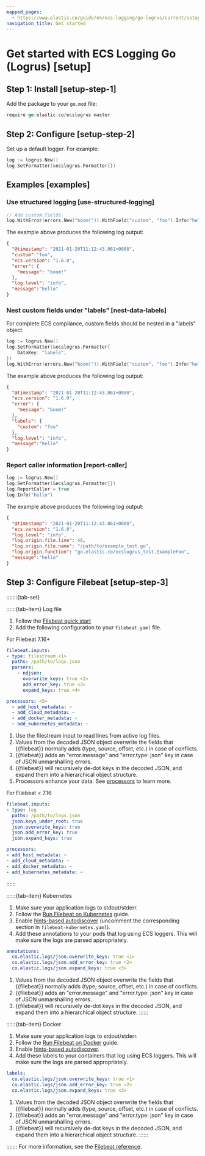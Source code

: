 ```yaml
---
mapped_pages:
  - https://www.elastic.co/guide/en/ecs-logging/go-logrus/current/setup.html
navigation_title: Get started
---
```


# Get started with ECS Logging Go (Logrus) [setup]


## Step 1: Install [setup-step-1]

Add the package to your `go.mod` file:

```go
require go.elastic.co/ecslogrus master
```


## Step 2: Configure [setup-step-2]

Set up a default logger. For example:

```go
log := logrus.New()
log.SetFormatter(&ecslogrus.Formatter{})
```


## Examples [examples]


### Use structured logging [use-structured-logging]

```go
// Add custom fields.
log.WithError(errors.New("boom!")).WithField("custom", "foo").Info("hello")
```

The example above produces the following log output:

```json
{
  "@timestamp": "2021-01-20T11:12:43.061+0800",
  "custom":"foo",
  "ecs.version": "1.6.0",
  "error": {
    "message": "boom!"
  },
  "log.level": "info",
  "message":"hello"
}
```


### Nest custom fields under "labels" [nest-data-labels]

For complete ECS compliance, custom fields should be nested in a "labels" object.

```go
log := logrus.New()
log.SetFormatter(&ecslogrus.Formatter{
    DataKey: "labels",
})
log.WithError(errors.New("boom!")).WithField("custom", "foo").Info("hello")
```

The example above produces the following log output:

```json
{
  "@timestamp": "2021-01-20T11:12:43.061+0800",
  "ecs.version": "1.6.0",
  "error": {
    "message": "boom!"
  },
  "labels": {
    "custom": "foo"
  },
  "log.level": "info",
  "message":"hello"
}
```


### Report caller information [report-caller]

```go
log := logrus.New()
log.SetFormatter(&ecslogrus.Formatter{})
log.ReportCaller = true
log.Info("hello")
```

The example above produces the following log output:

```json
{
  "@timestamp": "2021-01-20T11:12:43.061+0800",
  "ecs.version": "1.6.0",
  "log.level": "info",
  "log.origin.file.line": 48,
  "log.origin.file.name": "/path/to/example_test.go",
  "log.origin.function": "go.elastic.co/ecslogrus_test.ExampleFoo",
  "message":"hello"
}
```


## Step 3: Configure Filebeat [setup-step-3]

:::::::{tab-set}

::::::{tab-item} Log file
1. Follow the [Filebeat quick start](beats://docs/reference/filebeat/filebeat-installation-configuration.md)
2. Add the following configuration to your `filebeat.yaml` file.

For Filebeat 7.16+

```yaml
filebeat.inputs:
- type: filestream <1>
  paths: /path/to/logs.json
  parsers:
    - ndjson:
      overwrite_keys: true <2>
      add_error_key: true <3>
      expand_keys: true <4>

processors: <5>
  - add_host_metadata: ~
  - add_cloud_metadata: ~
  - add_docker_metadata: ~
  - add_kubernetes_metadata: ~
```

1. Use the filestream input to read lines from active log files.
2. Values from the decoded JSON object overwrite the fields that {{filebeat}} normally adds (type, source, offset, etc.) in case of conflicts.
3. {{filebeat}} adds an "error.message" and "error.type: json" key in case of JSON unmarshalling errors.
4. {{filebeat}} will recursively de-dot keys in the decoded JSON, and expand them into a hierarchical object structure.
5. Processors enhance your data. See [processors](beats://docs/reference/filebeat/filtering-enhancing-data.md) to learn more.


For Filebeat < 7.16

```yaml
filebeat.inputs:
- type: log
  paths: /path/to/logs.json
  json.keys_under_root: true
  json.overwrite_keys: true
  json.add_error_key: true
  json.expand_keys: true

processors:
- add_host_metadata: ~
- add_cloud_metadata: ~
- add_docker_metadata: ~
- add_kubernetes_metadata: ~
```
::::::

::::::{tab-item} Kubernetes
1. Make sure your application logs to stdout/stderr.
2. Follow the [Run Filebeat on Kubernetes](beats://docs/reference/filebeat/running-on-kubernetes.md) guide.
3. Enable [hints-based autodiscover](beats://docs/reference/filebeat/configuration-autodiscover-hints.md) (uncomment the corresponding section in `filebeat-kubernetes.yaml`).
4. Add these annotations to your pods that log using ECS loggers. This will make sure the logs are parsed appropriately.

```yaml
annotations:
  co.elastic.logs/json.overwrite_keys: true <1>
  co.elastic.logs/json.add_error_key: true <2>
  co.elastic.logs/json.expand_keys: true <3>
```

1. Values from the decoded JSON object overwrite the fields that {{filebeat}} normally adds (type, source, offset, etc.) in case of conflicts.
2. {{filebeat}} adds an "error.message" and "error.type: json" key in case of JSON unmarshalling errors.
3. {{filebeat}} will recursively de-dot keys in the decoded JSON, and expand them into a hierarchical object structure.
::::::

::::::{tab-item} Docker
1. Make sure your application logs to stdout/stderr.
2. Follow the [Run Filebeat on Docker](beats://docs/reference/filebeat/running-on-docker.md) guide.
3. Enable [hints-based autodiscover](beats://docs/reference/filebeat/configuration-autodiscover-hints.md).
4. Add these labels to your containers that log using ECS loggers. This will make sure the logs are parsed appropriately.

```yaml
labels:
  co.elastic.logs/json.overwrite_keys: true <1>
  co.elastic.logs/json.add_error_key: true <2>
  co.elastic.logs/json.expand_keys: true <3>
```

1. Values from the decoded JSON object overwrite the fields that {{filebeat}} normally adds (type, source, offset, etc.) in case of conflicts.
2. {{filebeat}} adds an "error.message" and "error.type: json" key in case of JSON unmarshalling errors.
3. {{filebeat}} will recursively de-dot keys in the decoded JSON, and expand them into a hierarchical object structure.
::::::

:::::::
For more information, see the [Filebeat reference](beats://docs/reference/filebeat/configuring-howto-filebeat.md).

